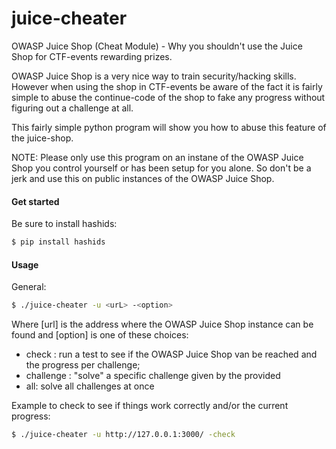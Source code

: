 # juice-cheater
OWASP Juice Shop (Cheat Module) - Why you shouldn't use the Juice Shop for CTF-events rewarding prizes.

OWASP Juice Shop is a very nice way to train security/hacking skills. However when using the shop in CTF-events be aware of the fact it is fairly simple to abuse the continue-code of the shop to fake any progress without figuring out a challenge at all. 

This fairly simple python program will show you how to abuse this feature of the juice-shop. 

NOTE: Please only use this program on an instane of the OWASP Juice Shop you control yourself or has been setup for you alone. So don't be a jerk and use this on public instances of the OWASP Juice Shop.

#### Get started
Be sure to install hashids:
```sh
$ pip install hashids
```
#### Usage
General:
```sh
$ ./juice-cheater -u <urL> -<option>  
```
Where [url] is the address where the OWASP Juice Shop instance can be found and [option] is one of these choices:
  - check : run a test to see if the OWASP Juice Shop van be reached and the progress per challenge;
  - challenge <num>: "solve" a specific challenge given by the provided <num>
  - all: solve all challenges at once
  
Example to check to see if things work correctly and/or the current progress:
```sh
$ ./juice-cheater -u http://127.0.0.1:3000/ -check 
```
